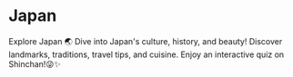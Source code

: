 # Japan
Explore Japan 🌏 Dive into Japan's culture, history, and beauty! Discover landmarks, traditions, travel tips, and cuisine. Enjoy an interactive quiz on Shinchan!😜✨
